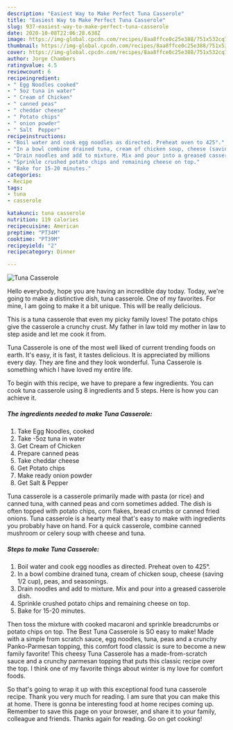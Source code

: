 ```yaml
---
description: "Easiest Way to Make Perfect Tuna Casserole"
title: "Easiest Way to Make Perfect Tuna Casserole"
slug: 937-easiest-way-to-make-perfect-tuna-casserole
date: 2020-10-08T22:06:28.638Z
image: https://img-global.cpcdn.com/recipes/8aa8ffce0c25e388/751x532cq70/tuna-casserole-recipe-main-photo.jpg
thumbnail: https://img-global.cpcdn.com/recipes/8aa8ffce0c25e388/751x532cq70/tuna-casserole-recipe-main-photo.jpg
cover: https://img-global.cpcdn.com/recipes/8aa8ffce0c25e388/751x532cq70/tuna-casserole-recipe-main-photo.jpg
author: Jorge Chambers
ratingvalue: 4.5
reviewcount: 6
recipeingredient:
- " Egg Noodles cooked"
- " 5oz tuna in water"
- " Cream of Chicken"
- " canned peas"
- " cheddar cheese"
- " Potato chips"
- " onion powder"
- " Salt  Pepper"
recipeinstructions:
- "Boil water and cook egg noodles as directed. Preheat oven to 425°."
- "In a bowl combine drained tuna, cream of chicken soup, cheese (saving 1/2 cup), peas, and seasonings."
- "Drain noodles and add to mixture. Mix and pour into a greased casserole dish."
- "Sprinkle crushed potato chips and remaining cheese on top."
- "Bake for 15-20 minutes."
categories:
- Recipe
tags:
- tuna
- casserole

katakunci: tuna casserole 
nutrition: 119 calories
recipecuisine: American
preptime: "PT34M"
cooktime: "PT39M"
recipeyield: "2"
recipecategory: Dinner

---
```



![Tuna Casserole](https://img-global.cpcdn.com/recipes/8aa8ffce0c25e388/751x532cq70/tuna-casserole-recipe-main-photo.jpg)

Hello everybody, hope you are having an incredible day today. Today, we're going to make a distinctive dish, tuna casserole. One of my favorites. For mine, I am going to make it a bit unique. This will be really delicious.

This is a tuna casserole that even my picky family loves! The potato chips give the casserole a crunchy crust. My father in law told my mother in law to step aside and let me cook it from.

Tuna Casserole is one of the most well liked of current trending foods on earth. It's easy, it is fast, it tastes delicious. It is appreciated by millions every day. They are fine and they look wonderful. Tuna Casserole is something which I have loved my entire life.


To begin with this recipe, we have to prepare a few ingredients. You can cook tuna casserole using 8 ingredients and 5 steps. Here is how you can achieve it.

<!--inarticleads1-->

##### The ingredients needed to make Tuna Casserole:

1. Take  Egg Noodles, cooked
1. Take  -5oz tuna in water
1. Get  Cream of Chicken
1. Prepare  canned peas
1. Take  cheddar cheese
1. Get  Potato chips
1. Make ready  onion powder
1. Get  Salt &amp; Pepper


Tuna casserole is a casserole primarily made with pasta (or rice) and canned tuna, with canned peas and corn sometimes added. The dish is often topped with potato chips, corn flakes, bread crumbs or canned fried onions. Tuna casserole is a hearty meal that&#39;s easy to make with ingredients you probably have on hand. For a quick casserole, combine canned mushroom or celery soup with cheese and tuna. 

<!--inarticleads2-->

##### Steps to make Tuna Casserole:

1. Boil water and cook egg noodles as directed. Preheat oven to 425°.
1. In a bowl combine drained tuna, cream of chicken soup, cheese (saving 1/2 cup), peas, and seasonings.
1. Drain noodles and add to mixture. Mix and pour into a greased casserole dish.
1. Sprinkle crushed potato chips and remaining cheese on top.
1. Bake for 15-20 minutes.


Then toss the mixture with cooked macaroni and sprinkle breadcrumbs or potato chips on top. The Best Tuna Casserole is SO easy to make! Made with a simple from scratch sauce, egg noodles, tuna, peas and a crunchy Panko-Parmesan topping, this comfort food classic is sure to become a new family favorite! This cheesy Tuna Casserole has a made-from-scratch sauce and a crunchy parmesan topping that puts this classic recipe over the top. I think one of my favorite things about winter is my love for comfort foods. 

So that's going to wrap it up with this exceptional food tuna casserole recipe. Thank you very much for reading. I am sure that you can make this at home. There is gonna be interesting food at home recipes coming up. Remember to save this page on your browser, and share it to your family, colleague and friends. Thanks again for reading. Go on get cooking!
